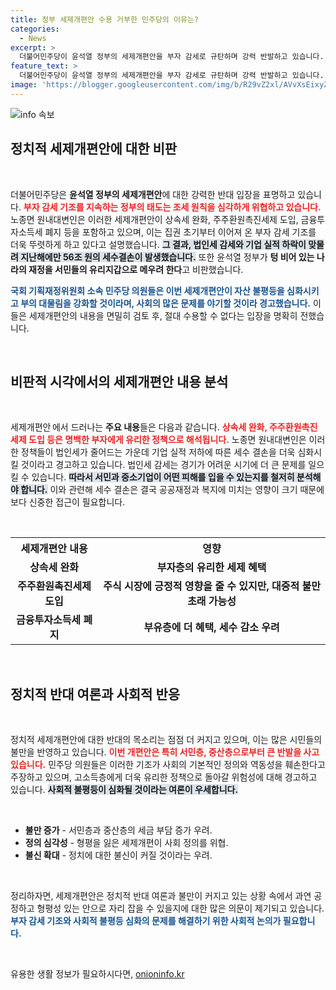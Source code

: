```yaml
---
title: 정부 세제개편안 수용 거부한 민주당의 이유는?
categories:
  - News
excerpt: >
  더불어민주당이 윤석열 정부의 세제개편안을 부자 감세로 규탄하며 강력 반발하고 있습니다. 세수결손에 따른 서민 부담 증가와 자산 불평등 심화를 경고하며, 민주당의 저항이 더욱 고조되고 있습니다. 클릭을 유도하는 이 뉴스, 놓치지 마세요!
feature_text: >
  더불어민주당이 윤석열 정부의 세제개편안을 부자 감세로 규탄하며 강력 반발하고 있습니다. 세수결손에 따른 서민 부담 증가와 자산 불평등 심화를 경고하며, 민주당의 저항이 더욱 고조되고 있습니다. 클릭을 유도하는 이 뉴스, 놓치지 마세요!
image: 'https://blogger.googleusercontent.com/img/b/R29vZ2xl/AVvXsEixyZcFfHzMRdzZMjFBmAUKJYCLCGyLL1o632UiGVXcaFdKo_bkvkuCioo0uUKlGfBVcT3P84aROyZIXSBEx3Aw5nCQ3pTgDom1WDC4m8eifvWiAmWEEVb4x6G_l8C0QH225ldMjyaFvpxGEBGNO37VmDTDMHGhJPq73UglMfDca1-0aw/s1600/blogspot.png'
---
```


<p><img src="https://blogger.googleusercontent.com/img/b/R29vZ2xl/AVvXsEixyZcFfHzMRdzZMjFBmAUKJYCLCGyLL1o632UiGVXcaFdKo_bkvkuCioo0uUKlGfBVcT3P84aROyZIXSBEx3Aw5nCQ3pTgDom1WDC4m8eifvWiAmWEEVb4x6G_l8C0QH225ldMjyaFvpxGEBGNO37VmDTDMHGhJPq73UglMfDca1-0aw/s1600/blogspot.png" alt="info 속보" /></p>

<h2 data-ke-size="size26">정치적 세제개편안에 대한 비판</h2>

<p data-ke-size="size16">&nbsp;</p>

<p>더불어민주당은 <strong>윤석열 정부의 세제개편안</strong>에 대한 강력한 반대 입장을 표명하고 있습니다. <b><span style="color: #ee2323;">부자 감세 기조를 지속하는 정부의 태도는 조세 원칙을 심각하게 위협하고 있습니다.</span></b> 노종면 원내대변인은 이러한 세제개편안이 상속세 완화, 주주환원촉진세제 도입, 금융투자소득세 폐지 등을 포함하고 있으며, 이는 집권 초기부터 이어져 온 부자 감세 기조를 더욱 뚜렷하게 하고 있다고 설명했습니다. <b><span style="background-color: #21538527;">그 결과, 법인세 감세와 기업 실적 하락이 맞물려 지난해에만 56조 원의 세수결손이 발생했습니다.</span></b> 또한 윤석열 정부가 <strong>텅 비어 있는 나라의 재정을 서민들의 유리지갑으로 메우려 한다</strong>고 비판했습니다. </p>

<p><b><span style="color: #1a5490;">국회 기획재정위원회 소속 민주당 의원들은 이번 세제개편안이 자산 불평등을 심화시키고 부의 대물림을 강화할 것이라며, 사회의 많은 문제를 야기할 것이라 경고했습니다.</span></b> 이들은 세제개편안의 내용을 면밀히 검토 후, 절대 수용할 수 없다는 입장을 명확히 전했습니다.</p>

<p data-ke-size="size16">&nbsp;</p>

<h2 data-ke-size="size26">비판적 시각에서의 세제개편안 내용 분석</h2>

<p data-ke-size="size16">&nbsp;</p>

<p>세제개편안&#8239;에서 드러나는 <b>주요 내용</b>들은 다음과 같습니다. <b><span style="color: #ee2323;">상속세 완화, 주주환원촉진세제 도입 등은 명백한 부자에게 유리한 정책으로 해석됩니다.</span></b> 노종면 원내대변인은 이러한 정책들이 법인세가 줄어드는 가운데 기업 실적 저하에 따른 세수 결손을 더욱 심화시킬 것이라고 경고하고 있습니다. 법인세 감세는 경기가 어려운 시기에 더 큰 문제를 일으킬 수 있습니다. <b><span style="background-color: #21538527;">따라서 서민과 중소기업이 어떤 피해를 입을 수 있는지를 철저히 분석해야 합니다.</span></b> 이와 관련해 세수 결손은 결국 공공재정과 복지에 미치는 영향이 크기 때문에 보다 신중한 접근이 필요합니다.</p>

<p><br></p>

<table style="width: 100%; border-collapse: collapse;">
    <tr>
        <th style="text-align: center;">세제개편안 내용</th>
        <th style="text-align: center;">영향</th>
    </tr>
    <tr>
        <td style="text-align: center; height: 17px;"><b>상속세 완화</b></td>
        <td style="text-align: center; height: 17px;"><b>부자층의 유리한 세제 혜택</b></td>
    </tr>
    <tr>
        <td style="text-align: center; height: 17px;"><b>주주환원촉진세제 도입</b></td>
        <td style="text-align: center; height: 17px;"><b>주식 시장에 긍정적 영향을 줄 수 있지만, 대중적 불만 초래 가능성</b></td>
    </tr>
    <tr>
        <td style="text-align: center; height: 17px;"><b>금융투자소득세 폐지</b></td>
        <td style="text-align: center; height: 17px;"><b>부유층에 더 혜택, 세수 감소 우려</b></td>
    </tr>
</table>

<p data-ke-size="size16">&nbsp;</p>

<h2 data-ke-size="size26">정치적 반대 여론과 사회적 반응</h2>

<p data-ke-size="size16">&nbsp;</p>

<p>정치적 세제개편안에 대한 반대의 목소리는 점점 더 커지고 있으며, 이는 많은 시민들의 불만을 반영하고 있습니다. <b><span style="color: #ee2323;">이번 개편안은 특히 서민층, 중산층으로부터 큰 반발을 사고 있습니다.</span></b> 민주당 의원들은 이러한 기조가 사회의 기본적인 정의와 역동성을 훼손한다고 주장하고 있으며, 고소득층에게 더욱 유리한 정책으로 돌아갈 위험성에 대해 경고하고 있습니다. <b><span style="background-color: #21538527;">사회적 불평등이 심화될 것이라는 여론이 우세합니다.</span></b> </p>

<p><br></p>

<ul>
    <li>
        <b>불만 증가</b> - 서민층과 중산층의 세금 부담 증가 우려.
    </li>
    <li>
        <b>정의 심각성</b> - 형평을 잃은 세제개편이 사회 정의를 위협.
    </li>
    <li>
        <b>불신 확대</b> - 정치에 대한 불신이 커질 것이라는 우려.
    </li>
</ul>

<p data-ke-size="size16">&nbsp;</p>

<p>정리하자면, 세제개편안은 정치적 반대 여론과 불만이 커지고 있는 상황 속에서 과연 공정하고 형평성 있는 안으로 자리 잡을 수 있을지에 대한 많은 의문이 제기되고 있습니다. <b><span style="color: #1a5490;">부자 감세 기조와 사회적 불평등 심화의 문제를 해결하기 위한 사회적 논의가 필요합니다.</span></b></p>

<p data-ke-size="size16">&nbsp;</p>
유용한 생활 정보가 필요하시다면, <a href="https://onioninfo.kr" rel="dofollow">onioninfo.kr</a>



